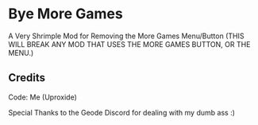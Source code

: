 # Bye More Games

A Very Shrimple Mod for Removing the More Games Menu/Button (THIS WILL BREAK ANY MOD THAT USES THE MORE GAMES BUTTON, OR THE MENU.)

## Credits

Code: Me (Uproxide)

Special Thanks to the Geode Discord for dealing with my dumb ass :)